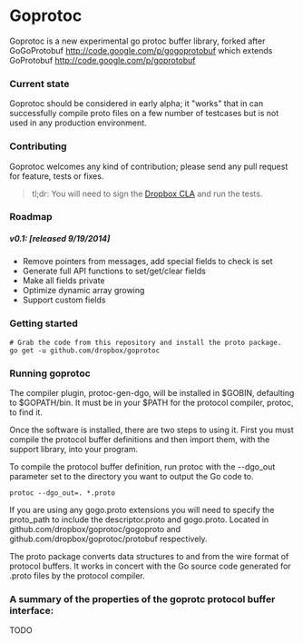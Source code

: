 # Goprotoc 

Goprotoc is a new experimental go protoc buffer library, forked after GoGoProtobuf http://code.google.com/p/gogoprotobuf which extends GoProtobuf http://code.google.com/p/goprotobuf

### Current state

Goprotoc should be considered in early alpha; it "works" that in can successfully compile proto files
on a few number of testcases but is not used in any production environment.

### Contributing

Goprotoc welcomes any kind of contribution; please send any pull request for feature, tests or fixes.
> tl;dr: You will need to sign the [Dropbox CLA](https://opensource.dropbox.com/cla/) and run the tests.

### Roadmap

##### v0.1: [released 9/19/2014]
- Remove pointers from messages, add special fields to check is set
- Generate full API functions to set/get/clear fields
- Make all fields private
- Optimize dynamic array growing
- Support custom fields

### Getting started

	# Grab the code from this repository and install the proto package.
	go get -u github.com/dropbox/goprotoc

### Running goprotoc

The compiler plugin, protoc-gen-dgo, will be installed in $GOBIN, defaulting to $GOPATH/bin. It must be in your $PATH for the protocol compiler, protoc, to find it.

Once the software is installed, there are two steps to using it. First you must compile the protocol buffer definitions and then import them, with the support library, into your program.

To compile the protocol buffer definition, run protoc with the --dgo_out parameter set to the directory you want to output the Go code to.

	protoc --dgo_out=. *.proto

If you are using any gogo.proto extensions you will need to specify the proto_path to include the descriptor.proto and gogo.proto. Located in github.com/dropbox/goprotoc/gogoproto and github.com/dropbox/goprotoc/protobuf respectively.

The proto package converts data structures to and from the
wire format of protocol buffers.  It works in concert with the
Go source code generated for .proto files by the protocol compiler.

### A summary of the properties of the goprotc protocol buffer interface:

TODO
